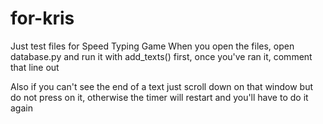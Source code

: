 # for-kris
Just test files for Speed Typing Game
When you open the files, open database.py and run it with add_texts() first, once you've ran it, comment that line out

Also if you can't see the end of a text just scroll down on that window but do not press on it, otherwise the timer will restart and you'll have to do it again 

